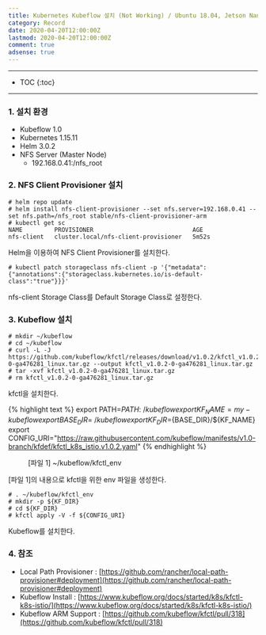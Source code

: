 ```yaml
---
title: Kubernetes Kubeflow 설치 (Not Working) / Ubuntu 18.04, Jetson Nano Cluster 환경
category: Record
date: 2020-04-20T12:00:00Z
lastmod: 2020-04-20T12:00:00Z
comment: true
adsense: true
---
```


***

* TOC
{:toc}

***

### 1. 설치 환경

* Kubeflow 1.0
* Kubernetes 1.15.11
* Helm 3.0.2
* NFS Server (Master Node)
  * 192.168.0.41:/nfs_root

### 2. NFS Client Provisioner 설치

~~~console
# helm repo update
# helm install nfs-client-provisioner --set nfs.server=192.168.0.41 --set nfs.path=/nfs_root stable/nfs-client-provisioner-arm
# kubectl get sc
NAME         PROVISIONER                            AGE
nfs-client   cluster.local/nfs-client-provisioner   5m52s
~~~

Helm을 이용하여 NFS Client Provisioner를 설치한다.

~~~console
# kubectl patch storageclass nfs-client -p '{"metadata": {"annotations":{"storageclass.kubernetes.io/is-default-class":"true"}}}'
~~~

nfs-client Storage Class를 Default Storage Class로 설정한다.

### 3. Kubeflow 설치

~~~console
# mkdir ~/kubeflow
# cd ~/kubeflow
# curl -L -J https://github.com/kubeflow/kfctl/releases/download/v1.0.2/kfctl_v1.0.2-0-ga476281_linux.tar.gz --output kfctl_v1.0.2-0-ga476281_linux.tar.gz
# tar -xvf kfctl_v1.0.2-0-ga476281_linux.tar.gz
# rm kfctl_v1.0.2-0-ga476281_linux.tar.gz
~~~

kfctl을 설치한다.

{% highlight text %}
export PATH=$PATH:~/kubeflow
export KF_NAME=my-kubeflow
export BASE_DIR=~/kubeflow
export KF_DIR=${BASE_DIR}/${KF_NAME}
export CONFIG_URI="https://raw.githubusercontent.com/kubeflow/manifests/v1.0-branch/kfdef/kfctl_k8s_istio.v1.0.2.yaml"
{% endhighlight %}
<figure>
<figcaption class="caption">[파일 1] ~/kubeflow/kfctl_env</figcaption>
</figure>

[파일 1]의 내용으로 kfctl을 위한 env 파일을 생성한다.

~~~console
# . ~/kubeflow/kfctl_env
# mkdir -p ${KF_DIR}
# cd ${KF_DIR}
# kfctl apply -V -f ${CONFIG_URI}
~~~

Kubeflow를 설치한다.

### 4. 참조

* Local Path Provisioner : [https://github.com/rancher/local-path-provisioner#deployment](https://github.com/rancher/local-path-provisioner#deployment)
* Kubeflow Install : [https://www.kubeflow.org/docs/started/k8s/kfctl-k8s-istio/](https://www.kubeflow.org/docs/started/k8s/kfctl-k8s-istio/)
* Kubeflow ARM Support : [https://github.com/kubeflow/kfctl/pull/318](https://github.com/kubeflow/kfctl/pull/318)